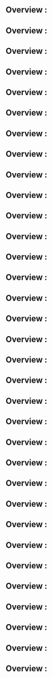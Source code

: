 ## Overview :
## Overview :
## Overview :
## Overview :
## Overview :
## Overview :
## Overview :
## Overview :
## Overview :
## Overview :
## Overview :
## Overview :
## Overview :
## Overview :
## Overview :
## Overview :
## Overview :
## Overview :
## Overview :
## Overview :
## Overview :
## Overview :
## Overview :
## Overview :
## Overview :
## Overview :
## Overview :
## Overview :
## Overview :
## Overview :
## Overview :
## Overview :
## Overview :
